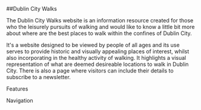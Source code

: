 ##Dublin City Walks

The Dublin City Walks website is an information resource created for those who the leisurely pursuits of walking and would like to know a little bit more about where are the best places to walk within the confines of Dublin City. 

It's a website designed to be viewed by people of all ages and its use serves to provide historic and visually appealing places of interest, whilst also incorporating in the healthy activity of walking. It highlights a visual representation of what are deemed desireable locations to walk in Dublin City. There is also a page where visitors can include their details to subscribe to a newsletter.

Features

Navigation



